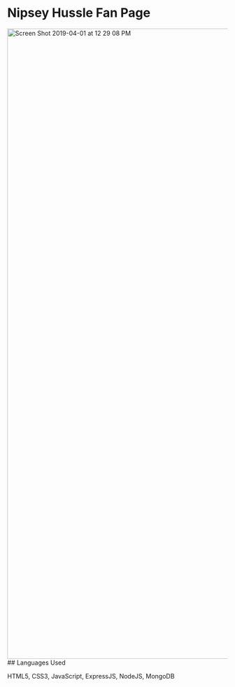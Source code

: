 # Nipsey Hussle Fan Page

<img width="1440" alt="Screen Shot 2019-04-01 at 12 29 08 PM" src="https://user-images.githubusercontent.com/47072462/55344117-8e339800-547a-11e9-8ba4-93c92310bbae.png">
## Languages Used

HTML5, CSS3, JavaScript, ExpressJS, NodeJS, MongoDB
